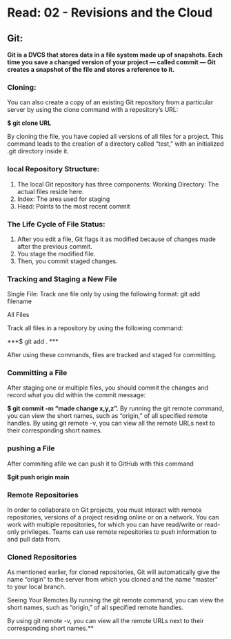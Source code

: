# Read: 02 - Revisions and the Cloud

## Git: 
**Git is a DVCS that stores data in a file system made up of snapshots. Each time you save a changed version of your project — called commit — Git creates a snapshot of the file and stores a reference to it.**

### Cloning:
You can also create a copy of an existing Git repository from a particular server by using the clone command with a repository’s URL:

**$ git clone URL**

By cloning the file, you have copied all versions of all files for a project. This command leads to the creation of a directory called “test,” with an initialized .git directory inside it.

### local Repository Structure:
1. The local Git repository has three components:
Working Directory: The actual files reside here.
2. Index: The area used for staging
3. Head: Points to the most recent commit

### The Life Cycle of File Status:
1. After you edit a file, Git flags it as modified because of changes made after the previous commit.
2. You stage the modified file.
3. Then, you commit staged changes.

### Tracking and Staging a New File 

Single File:
Track one file only by using the following format:
git add filename

All Files

Track all files in a repository by using the following
command:

***$ git add . ***

After using these commands, files are tracked and staged for committing.

### Committing a File
After staging one or multiple files, you should commit the changes and record what you did within the commit message:

**$ git commit -m “made change x,y,z”.**
By running the git remote command, you can view the short names, such as “origin,” of all specified remote handles. By using git remote -v, you can view all the remote URLs next to their corresponding short names.

### pushing a File
After commiting afile we can push it to GitHub with
this command

**$git push origin main**


### Remote Repositories
In order to collaborate on Git projects, you must interact with remote repositories, versions of a project residing online or on a network. You can work with multiple repositories, for which you can have read/write or read-only privileges. Teams can use remote repositories to push information to and pull data from.

 ### Cloned Repositories

As mentioned earlier, for cloned repositories, Git will automatically give the name “origin” to the server from which you cloned and the name “master” to your local branch.

Seeing Your Remotes
By running the git remote command, you can view the short names, such as “origin,” of all specified remote handles.

By using git remote -v, you can view all the remote URLs next to their corresponding short names.**